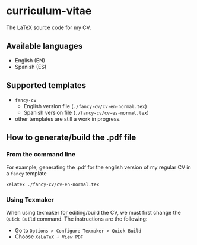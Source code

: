 # curriculum-vitae
The LaTeX source code for my CV.

## Available languages

* English (EN)
* Spanish (ES)

## Supported templates

* `fancy-cv`
    * English version file (`./fancy-cv/cv-en-normal.tex`)
    * Spanish version file (`./fancy-cv/cv-es-normal.tex`)
* other templates are still a work in progress.

## How to generate/build the .pdf file

### From the command line

For example, generating the .pdf for the english version of my regular CV in a `fancy` template

```bash
xelatex ./fancy-cv/cv-en-normal.tex
```

### Using Texmaker

When using texmaker for editing/build the CV, we must first change the `Quick Build` command. The instructions are the following:

* Go to `Options > Configure Texmaker > Quick Build`
* Choose `XeLaTeX + View PDF`

